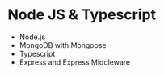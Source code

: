# Node JS & Typescript

- Node.js
- MongoDB with Mongoose
- Typescript
- Express and Express Middleware
